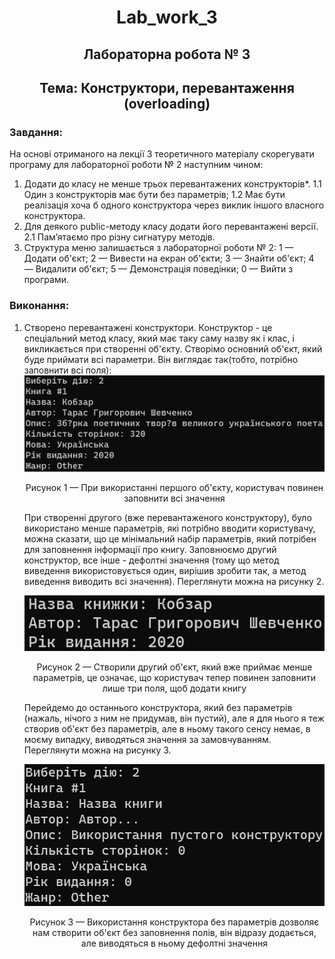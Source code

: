 # <p style="text-align: center;"> Lab_work_3 </p>
## <p style="text-align: center;"> Лабораторна робота № 3</p>
## <p style="text-align: center;"> Тема: Конструктори, перевантаження (overloading) </p>
### Завдання:
На основі отриманого на лекції 3 теоретичного матеріалу скорегувати програму для лабораторної роботи № 2 наступним чином:
1. Додати до класу не менше трьох перевантажених конструкторів*.
 1.1 Один з конструкторів має бути без параметрів;
 1.2 Має бути реалізація хоча б одного конструктора через виклик іншого власного конструктора.
2. Для деякого public-методу класу додати його перевантажені версії.
 2.1  Пам’ятаємо про різну сигнатуру методів.
3. Структура меню залишається з лабораторної роботи № 2:
   1 — Додати об'єкт;
   2 — Вивести на екран об'єкти;
   3 — Знайти об'єкт;
   4 — Видалити об'єкт;
   5 — Демонстрація поведінки;
   0 — Вийти з програми.
### Виконання:
1. Створено перевантажені конструктори.
   Конструктор - це спеціальний метод класу, який має таку саму назву як і клас, і викликається при створенні об'єкту. Створімо основний об'єкт, який буде приймати всі параметри.
   Він виглядає так(тобто, потрібно заповнити всі поля):
   ![Виведення інформації про книгу на екран](image.png)
   <p style="text-align: center">Рисунок 1 — При використанні першого об'єкту, користувач повинен заповнити всі значення</p>
   При створенні другого (вже перевантаженого конструктору), було використано менше параметрів, які потрібно вводити користувачу, можна сказати, що це мінімальний набір параметрів, який потрібен для заповнення інформації про книгу. Заповнюємо другий конструктор, все інше - дефолтні значення (тому що метод виведення використовується один, вирішив зробити так, а метод виведення виводить всі значення). Переглянути можна на рисунку 2.
   
    <div style="text-align: center">

    ![Виведення інформації про книгу на екран - Конструктор 2](image-2.png)
    <p style="text-align: center">Рисунок 2 — Створили другий об'єкт, який вже приймає менше параметрів, це означає, що користувач тепер повинен заповнити лише три поля, щоб додати книгу</p>
    </div>
    Перейдемо до останнього конструктора, який без параметрів (нажаль, нічого з ним не придумав, він пустий), але я для нього я теж створив об'єкт без параметрів, але в ньому такого сенсу немає, в моєму випадку, виводяться значення за замовчуванням. Переглянути можна на рисунку 3.
    
    <div style="text-align: center">

    ![Alt text](image-38.png)
    <p style="text-align: center">Рисунок 3 — Використання конструктора без параметрів дозволяє нам створити об'єкт без заповнення полів, він відразу додається, але виводяться в ньому дефолтні значення</p>
    </div>

